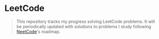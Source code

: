 # LeetCode
> This repository tracks my progress solving LeetCode problems. It will be periodically updated with solutions to problems I study following [NeetCode](https://neetcode.io/)'s roadmap.
